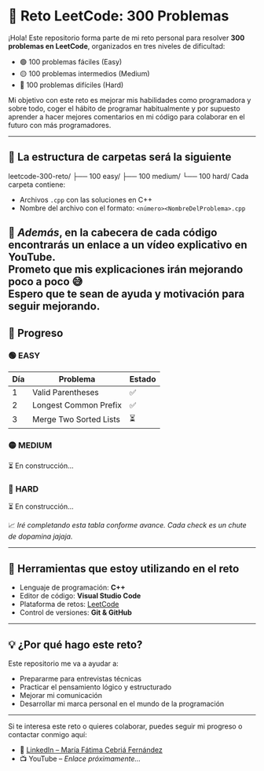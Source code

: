 # 🧠 Reto LeetCode: 300 Problemas

¡Hola! Este repositorio forma parte de mi reto personal para resolver **300 problemas en LeetCode**, organizados en tres niveles de dificultad:

- 🟢 100 problemas fáciles (Easy)
- 🟡 100 problemas intermedios (Medium)
- 🔴 100 problemas difíciles (Hard)

Mi objetivo con este reto es mejorar mis habilidades como programadora y sobre todo, coger el hábito de programar habitualmente y por supuesto aprender
a hacer mejores comentarios en mi código para colaborar en el futuro con más programadores. 

---

## 📁 La estructura de carpetas será la siguiente

leetcode-300-reto/
├── 100 easy/
├── 100 medium/
└── 100 hard/
Cada carpeta contiene:
- Archivos `.cpp` con las soluciones en C++ 
- Nombre del archivo con el formato: `<número><NombreDelProblema>.cpp`

📌 *Además*, en la cabecera de cada código encontrarás un **enlace a un vídeo explicativo en YouTube**.  
Prometo que mis explicaciones irán mejorando poco a poco 😅  
Espero que te sean de ayuda y motivación para seguir mejorando.
---

## 🚀 Progreso
### 🟢 **EASY** 

| Día | Problema                    | Estado |
|-----|-----------------------------|--------|
| 1   | Valid Parentheses           | ✅     |
| 2   | Longest Common Prefix       | ✅     |
| 3   | Merge Two Sorted Lists      | ⏳     |

### 🟡 **MEDIUM**
 ⏳  En construcción...

### 🔴 **HARD**
 ⏳ En construcción... 



📈 *Iré completando esta tabla conforme avance. Cada check es un chute de dopamina jajaja.*

---

## 🧰 Herramientas que estoy utilizando en el reto

- Lenguaje de programación: **C++** 
- Editor de código: **Visual Studio Code**
- Plataforma de retos: [LeetCode](https://leetcode.com)
- Control de versiones: **Git & GitHub**

---

## 💡 ¿Por qué hago este reto?

Este repositorio me va a ayudar a:

- Prepararme para entrevistas técnicas
- Practicar el pensamiento lógico y estructurado
- Mejorar mi comunicación
- Desarrollar mi marca personal en el mundo de la programación


---

Si te interesa este reto o quieres colaborar, puedes seguir mi progreso o contactar conmigo aquí:

- 🔗 [LinkedIn – María Fátima Cebriá Fernández](https://www.linkedin.com/in/maría-fátima-cebriá-fernández-2219a632a/)
- 📺 YouTube – *Enlace próximamente...*
